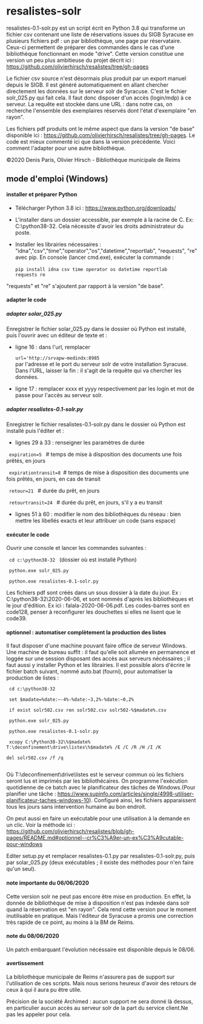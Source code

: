 # resalistes-solr
resalistes-0.1-solr.py est un script écrit en Python 3.8 qui transforme un fichier csv contenant une liste de réservations issues du SIGB Syracuse en plusieurs fichiers pdf : un par bibliothèque, une page par réservataire. Ceux-ci permettent de préparer des commandes dans le cas d'une bibliothèque fonctionnant en mode "drive". Cette version constitue une version un peu plus ambitieuse du projet décrit ici : https://github.com/olivierhirsch/resalistes/tree/gh-pages

Le fichier csv source n'est désormais plus produit par un export manuel depuis le SIGB. Il est généré automatiquement en allant chercher directement les données sur le serveur solr de Syracuse. C'est le fichier solr_025.py qui fait cela. Il faut donc disposer d'un accès (login/mdp) à ce serveur. La requête est stockée dans une URL : dans notre cas, on recherche l'ensemble des exemplaires réservés dont l'état d'exemplaire "en rayon".

Les fichiers pdf produits ont le même aspect que dans la version "de base" disponible ici : https://github.com/olivierhirsch/resalistes/tree/gh-pages. Le code est mieux commenté ici que dans la version précédente. Voici comment l'adapter pour une autre bibliothèque.

©2020 Denis Paris, Olivier Hirsch - Bibliothèque municipale de Reims 

<h2>mode d'emploi (Windows)</h2>

<h4>installer et préparer Python</h4>

- Télécharger Python 3.8 ici : https://www.python.org/downloads/

- L'installer dans un dossier accessible, par exemple à la racine de C. Ex: C:\python38-32. Cela nécessite d'avoir les droits administrateur du poste.

- Installer les librairies nécessaires : "idna","csv","time","operator","os","datetime","reportlab", "requests", "re" avec pip.  En console (lancer cmd.exe), exécuter la commande :
<br><br><code>pip install idna csv time operator os datetime reportlab requests re</code>

"requests" et "re" s'ajoutent par rapport à la version "de base".

<h4>adapter le code</h4><h5>adapter solar_025.py</h5> Enregistrer le fichier solar_025.py dans le dossier où Python est installé, puis l'ouvrir avec un éditeur de texte et :

- ligne 16 : dans l'url, remplacer 
<br><code> url='http://srvapw-medindx:8985 </code><br> par l'adresse et le port du serveur solr de votre installation Syracuse. Dans l'URL, laisser la fin : il s'agit de la requête qui va chercher les données.

- ligne 17 : remplacer xxxx et yyyy respectivement par les login et mot de passe pour l'accès au serveur solr.

<h5>adapter resalistes-0.1-solr.py</h5> Enregistrer le fichier resalistes-0.1-solr.py dans le dossier où Python est installé puis l'éditer et :

- lignes 29 à 33 : renseigner les paramètres de durée

 <code> expiration=5 </code> # temps de mise à disposition des documents une fois prêtés, en jours

  <code> expirationtransit=8 </code># temps de mise à disposition des documents une fois prêtés, en jours, en cas de transit

  <code> retour=21 </code> # durée du prêt, en jours

  <code> retourtransit=24 </code> # durée du prêt, en jours, s'il y a eu transit

- lignes 51 à 60 : modifier le nom des bibliothèques du réseau : bien mettre les libellés exacts et leur attribuer un code (sans espace)

<h4>exécuter le code</h4> Ouvrir une console et lancer les commandes suivantes :

<code> cd c:\python38-32 </code> (dossier où est installé Python)

<code> python.exe solr_025.py </code>

<code> python.exe resalistes-0.1-solr.py </code>

Les fichiers pdf sont créés dans un sous dossier à la date du jour. Ex : C:\python38-32\2020-06-06, et sont nommés d'après les bibliothèques et le jour d'édition. Ex ici : falala-2020-06-06.pdf. Les codes-barres sont en code128, penser à reconfigurer les douchettes si elles ne lisent que le code39.

<h4>optionnel : automatiser complètement la production des listes</h4> Il faut disposer d'une machine pouvant faire office de serveur Windows. Une machine de bureau suffit : il faut qu'elle soit allumée en permanence et loggée sur une session disposant des accès aux serveurs nécéssaires ; il faut aussi y installer Python et les librairies. Il est possible alors d'écrire le fichier batch suivant, nommé auto.bat (fourni), pour automatiser la production de listes :
<br>
<code>
<div> cd c:\python38-32 </div>
<div> set $madate=%date:~-4%-%date:~3,2%-%date:~0,2%  </div>
<div> if exist solr502.csv ren solr502.csv solr502-%$madate%.csv</div>
<div> python.exe solr_025.py </div>
<div> python.exe resalistes-0.1-solr.py </div>
<div> xcopy C:\Python38-32\%$madate% T:\deconfinement\drive\listes\%$madate% /E /C /R /H /I /K </div>
<div>del solr502.csv /f /q</div>
</code>

Où T:\deconfinement\drive\listes est le serveur commun où les fichiers seront lus et imprimés par les bibliothécaires. On programme l'exécution quotidienne de ce batch avec le planificateur des tâches de Windows.(Pour planifier une tâche : https://www.supinfo.com/articles/single/4998-utiliser-planificateur-taches-windows-10). Configuré ainsi, les fichiers apparaissent tous les jours sans intervention humaine au bon endroit.

On peut aussi en faire un exécutable pour une utilisation à la demande en un clic. Voir la méthode ici :
https://github.com/olivierhirsch/resalistes/blob/gh-pages/README.md#optionnel--cr%C3%A9er-un-ex%C3%A9cutable-pour-windows

Editer setup.py et remplacer resalistes-0.1.py par resalistes-0.1-solr.py, puis par solar_025.py (deux exécutables ; il existe des méthodes pour n'en faire qu'un seul).

<h4>note importante du 06/06/2020</h4>Cette version solr ne peut pas encore être mise en production. En effet, la donnée de bibliothèque de mise à disposition n'est pas indexée dans solr quand la réservation est "en rayon". Cela rend cette version pour le moment inutilisable en pratique. Mais l'éditeur de Syracuse a promis une correction très rapide de ce point, au moins à la BM de Reims.

<h4>note du 08/06/2020</h4>Un patch embarquant l'évolution nécéssaire est disponible depuis le 08/06.

<h4>avertissement</h4>La bibliothèque municipale de Reims n'assurera pas de support sur l'utilisation de ces scripts. Mais nous serions heureux d'avoir des retours de ceux à qui il aura pu être utile.

Précision de la société Archimed : aucun support ne sera donné là dessus, en particulier aucun accès au serveur solr de la part du service client.Ne pas les appeler pour cela.
